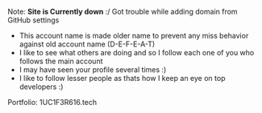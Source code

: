 Note: **Site is Currently down** :/ Got trouble while adding domain from GitHub settings

- This account name is made older name to prevent any miss behavior against old account name (D-E-F-E-A-T)
- I like to see what others are doing and so I follow each one of you who follows the main account
- I may have seen your profile several times :)
- I like to follow lesser people as thats how I keep an eye on top developers :)

Portfolio: 1UC1F3R616.tech

